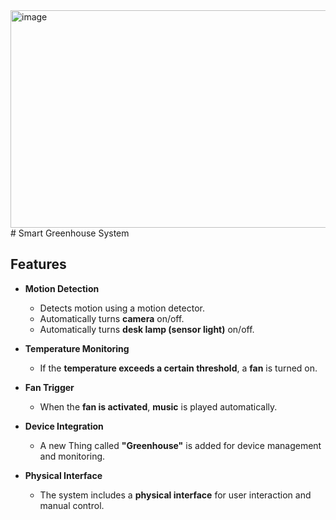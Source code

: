 <img width="912" height="348" alt="image" src="https://github.com/user-attachments/assets/2ec0d3d5-02c1-41ff-81c1-39486613d0c3" />
# Smart Greenhouse System

## Features

- **Motion Detection**
  - Detects motion using a motion detector.
  - Automatically turns **camera** on/off.
  - Automatically turns **desk lamp (sensor light)** on/off.

- **Temperature Monitoring**
  - If the **temperature exceeds a certain threshold**, a **fan** is turned on.

- **Fan Trigger**
  - When the **fan is activated**, **music** is played automatically.

- **Device Integration**
  - A new Thing called **"Greenhouse"** is added for device management and monitoring.

- **Physical Interface**
  - The system includes a **physical interface** for user interaction and manual control.
